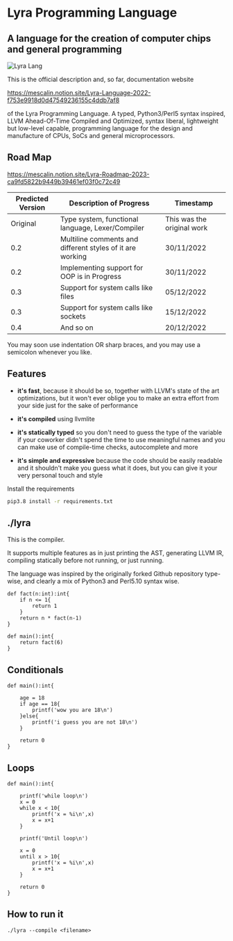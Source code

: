 # Lyra Programming Language
## A language for the creation of computer chips and general programming

![Lyra Lang](https://github.com/mescalinnetworks/lyra-lang/blob/main/assets/art/header.png?raw=true)

This is the official description and, so far, documentation website 

https://mescalin.notion.site/Lyra-Language-2022-f753e9918d0d47549236155c4ddb7af8

of the Lyra Programming Language. A typed, Python3/Perl5 syntax inspired, LLVM Ahead-Of-Time Compiled and Optimized, syntax liberal, lightweight but low-level capable, programming language for the design and manufacture of CPUs, SoCs and general microprocessors. 

## Road Map
https://mescalin.notion.site/Lyra-Roadmap-2023-ca9fd5822b9449b39461ef03f0c72c49

| Predicted Version | Description of Progress | Timestamp |
| --------------- | --------------- | --------------- |
| Original | Type system, functional language, Lexer/Compiler | This was the original work |
| 0.2 | Multiline comments and different styles of it are working | 30/11/2022 |
| 0.2 | Implementing support for OOP is in Progress | 30/11/2022 |
| 0.3 | Support for system calls like files  | 05/12/2022 |
| 0.3 | Support for system calls like sockets  | 15/12/2022 |
| 0.4 | And so on  | 20/12/2022 |

You may soon use indentation OR sharp braces, and you may use a semicolon whenever you like. 
 
 ## Features
- **it's fast**, because it should be so, together with LLVM's state of the art optimizations, but it won't ever oblige you to make
                 an extra effort from your side just for the sake of performance

- **it's compiled** using llvmlite

- **it's statically typed** so you don't need to guess the type of the variable if your coworker didn't spend the time to use meaningful names and you can make use of compile-time checks, autocomplete and more

- **it's simple and expressive** because the code should be easily readable and it shouldn't make you guess what it does, but you can give it your very personal touch and style

Install the requirements
```bash
pip3.8 install -r requirements.txt
```

## ./lyra

This is the compiler.

It supports multiple features as in just printing the AST, generating LLVM IR, compiling statically before not running, or just running.

The language was inspired by the originally forked Github repository type-wise, and clearly a mix of Python3 and Perl5.10 syntax wise.

```
def fact(n:int):int{
    if n <= 1{
        return 1
    }
    return n * fact(n-1)
}

def main():int{
    return fact(6)
}
```

## Conditionals

```
def main():int{

    age = 18
    if age == 18{
        printf('wow you are 18\n')
    }else{
        printf('i guess you are not 18\n')
    }

    return 0
}
```

## Loops

```
def main():int{

    printf('while loop\n')
    x = 0
    while x < 10{
        printf('x = %i\n',x)
        x = x+1
    }

    printf('Until loop\n')

    x = 0
    until x > 10{
        printf('x = %i\n',x)
        x = x+1
    }

    return 0
}
```
## How to run it

```
./lyra --compile <filename>
```
